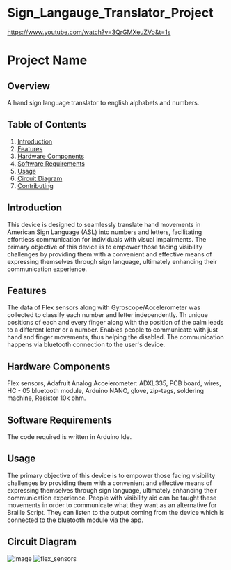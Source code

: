 # Sign_Langauge_Translator_Project
https://www.youtube.com/watch?v=3QrGMXeuZVo&t=1s

# Project Name

## Overview

A hand sign language translator to english alphabets and numbers.

## Table of Contents

1. [Introduction](#introduction)
2. [Features](#features)
3. [Hardware Components](#hardware-components)
4. [Software Requirements](#software-requirements)
5. [Usage](#usage)
6. [Circuit Diagram](#circuit-diagram)
7. [Contributing](#contributing)

## Introduction

This device is designed to seamlessly translate hand movements in American Sign Language (ASL) into numbers and letters, facilitating effortless communication for individuals with visual impairments. 
The primary objective of this device is to empower those facing visibility challenges by providing them with a convenient and effective means of expressing themselves through sign language, ultimately enhancing their communication experience.

## Features

The data of Flex sensors along with Gyroscope/Accelerometer was collected to classify each number and letter independently. 
Th unique positions of each and every finger along with the position of the palm leads to a different letter or a number.
Enables people to communicate with just hand and finger movements, thus helping the disabled.
The communication happens via bluetooth connection to the user's device.

## Hardware Components

Flex sensors, Adafruit Analog Accelerometer: ADXL335, PCB board, wires, HC - 05 bluetooth module, Arduino NANO, glove, zip-tags, soldering machine, Resistor 10k ohm.

## Software Requirements

The code required is written in Arduino Ide.

## Usage

The primary objective of this device is to empower those facing visibility challenges by providing them with a convenient and effective means of expressing themselves through sign language, ultimately enhancing their communication experience. People with visibility aid can be taught these movements in order to communicate what they want as an alternative for Braille Script. They can listen to the output coming from the device which is connected to the bluetooth module via the app.

## Circuit Diagram

![image](https://github.com/MVedant21/Sign_Langauge_Translator_Project/assets/116884701/613d7c9e-571e-49ea-b99f-ce9bf48a1ed3)
![flex_sensors](https://github.com/MVedant21/Sign_Langauge_Translator_Project/assets/116884701/adbca4c0-a600-4c92-b4ed-cb41888e521b)




